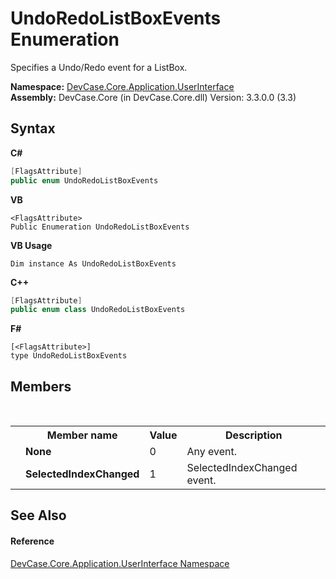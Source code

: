 # UndoRedoListBoxEvents Enumeration
 

Specifies a Undo/Redo event for a ListBox.

**Namespace:**&nbsp;<a href="N_DevCase_Core_Application_UserInterface">DevCase.Core.Application.UserInterface</a><br />**Assembly:**&nbsp;DevCase.Core (in DevCase.Core.dll) Version: 3.3.0.0 (3.3)

## Syntax

**C#**<br />
``` C#
[FlagsAttribute]
public enum UndoRedoListBoxEvents
```

**VB**<br />
``` VB
<FlagsAttribute>
Public Enumeration UndoRedoListBoxEvents
```

**VB Usage**<br />
``` VB Usage
Dim instance As UndoRedoListBoxEvents
```

**C++**<br />
``` C++
[FlagsAttribute]
public enum class UndoRedoListBoxEvents
```

**F#**<br />
``` F#
[<FlagsAttribute>]
type UndoRedoListBoxEvents
```


## Members
&nbsp;<table><tr><th></th><th>Member name</th><th>Value</th><th>Description</th></tr><tr><td /><td target="F:DevCase.Core.Application.UserInterface.UndoRedoListBoxEvents.None">**None**</td><td>0</td><td>Any event.</td></tr><tr><td /><td target="F:DevCase.Core.Application.UserInterface.UndoRedoListBoxEvents.SelectedIndexChanged">**SelectedIndexChanged**</td><td>1</td><td>SelectedIndexChanged event.</td></tr></table>

## See Also


#### Reference
<a href="N_DevCase_Core_Application_UserInterface">DevCase.Core.Application.UserInterface Namespace</a><br />